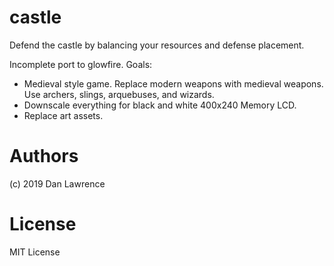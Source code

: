 # castle
Defend the castle by balancing your resources and defense placement.

Incomplete port to glowfire.
Goals:
  * Medieval style game. Replace modern weapons with medieval weapons. Use archers, slings, arquebuses, and wizards.
  * Downscale everything for black and white 400x240 Memory LCD.
  * Replace art assets.

# Authors
(c) 2019 Dan Lawrence

# License
MIT License